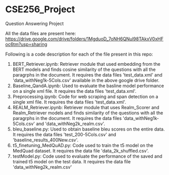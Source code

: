 # CSE256_Project
Question Answering Project

All the data files are present here: https://drive.google.com/drive/folders/1MgduoD_7oNH6QNul98TAkxV0xHFoc6tm?usp=sharing

Following is a code description for each of the file present in this repo:
1) BERT_Retriever.ipynb: Retriever module that used embedding from the BERT models and finds cosine similarity of the questions with all the paragrphs in the document. It requires the data files 'test_data.xml' and 'data_withNeg1k-5Cols.csv' available in the above google drive folder.
2) Baseline_QandA.ipynb: Used to evaluate the basline model performance on a single xml file. It requires the data files 'test_data.xml'.
3) Preprocessing.ipynb: Code for web scraping and span detection on a single xml file. It requires the data files 'test_data.xml'.
4) REALM_Retriever.ipynb: Retriever module that uses Realm_Scorer and Realm_Retriever models and finds similarity of the questions with all the paragrphs in the document. It requires the data files 'data_withNeg1k-5Cols.csv' and 'data_withNeg2k_realm.csv'.
5) bleu_baseline.py: Used to obtain baseline bleu scores on the entire data. It requires the data files 'test_200-5Cols.csv' and 'baseline_results_400New.csv'.
6) t5_finetuning_MedQuAD.py: Code used to train the t5 model on the MedQuad dataset. It requires the data file 'data_2k_shuffled.csv'.
7) testModel.py: Code used to evaluate the performance of the saved and trained t5 model on the test data. It requires the data file 'data_withNeg2k_realm.csv'
